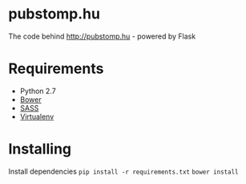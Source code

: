 pubstomp.hu
===========

The code behind http://pubstomp.hu - powered by Flask

# Requirements
* Python 2.7
* [Bower](http://bower.io/)
* [SASS](http://sass-lang.com/)
* [Virtualenv](https://virtualenv.pypa.io/en/latest/)

# Installing

Install dependencies
`pip install -r requirements.txt`
`bower install`
